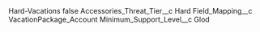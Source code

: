 <?xml version="1.0" encoding="UTF-8"?>
<CustomMetadata xmlns="http://soap.sforce.com/2006/04/metadata" xmlns:xsi="http://www.w3.org/2001/XMLSchema-instance" xmlns:xsd="http://www.w3.org/2001/XMLSchema">
    <label>Hard-Vacations</label>
    <protected>false</protected>
    <values>
        <field>Accessories_Threat_Tier__c</field>
        <value xsi:type="xsd:string">Hard</value>
    </values>
    <values>
        <field>Field_Mapping__c</field>
        <value xsi:type="xsd:string">VacationPackage_Account</value>
    </values>
    <values>
        <field>Minimum_Support_Level__c</field>
        <value xsi:type="xsd:string">Glod</value>
    </values>
</CustomMetadata>
